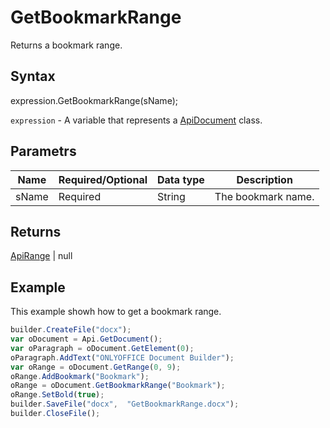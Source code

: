 # GetBookmarkRange

Returns a bookmark range.

## Syntax

expression.GetBookmarkRange(sName);

`expression` - A variable that represents a [ApiDocument](../ApiDocument.md) class.

## Parametrs

| **Name** | **Required/Optional** | **Data type** | **Description** |
| ------------- | ------------- | ------------- | ------------- |
| sName | Required | String | The bookmark name. |

## Returns

[ApiRange](../../ApiRange/ApiRange.md) &#124; null

## Example

This example showh how to get a bookmark range.

```javascript
builder.CreateFile("docx"); 
var oDocument = Api.GetDocument(); 
var oParagraph = oDocument.GetElement(0); 
oParagraph.AddText("ONLYOFFICE Document Builder"); 
var oRange = oDocument.GetRange(0, 9); 
oRange.AddBookmark("Bookmark"); 
oRange = oDocument.GetBookmarkRange("Bookmark");
oRange.SetBold(true);
builder.SaveFile("docx",  "GetBookmarkRange.docx"); 
builder.CloseFile();
```